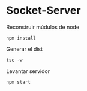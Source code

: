 # Socket-Server

Reconstruir múdulos de node
```
npm install
```

Generar el dist
```
tsc -w
```

Levantar servidor
```
npm start
```
